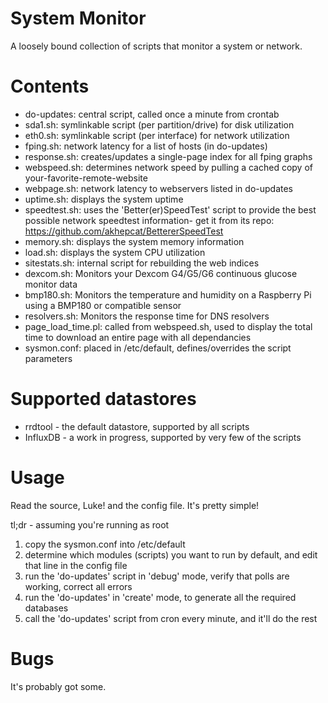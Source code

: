 # System Monitor

A loosely bound collection of scripts that monitor a system or network.

# Contents

* do-updates:  central script, called once a minute from crontab  
* sda1.sh: symlinkable script (per partition/drive) for disk utilization  
* eth0.sh: symlinkable script (per interface) for network utilization  
* fping.sh:  network latency for a list of hosts (in do-updates)  
* response.sh:  creates/updates a single-page index for all fping graphs
* webspeed.sh: determines network speed by pulling a cached copy of your-favorite-remote-website  
* webpage.sh: network latency to webservers listed in do-updates  
* uptime.sh: displays the system uptime  
* speedtest.sh: uses the 'Better(er)SpeedTest' script to provide the best possible network speedtest information- get it from its repo: https://github.com/akhepcat/BettererSpeedTest  
* memory.sh: displays the system memory information  
* load.sh: displays the system CPU utilization  
* sitestats.sh: internal script for rebuilding the web indices  
* dexcom.sh:  Monitors your Dexcom G4/G5/G6 continuous glucose monitor data
* bmp180.sh:  Monitors the temperature and humidity on a Raspberry Pi using a BMP180 or compatible sensor
* resolvers.sh: Monitors the response time for DNS resolvers
* page_load_time.pl:  called from webspeed.sh, used to display the total time to download an entire page with all dependancies  
* sysmon.conf:  placed in /etc/default, defines/overrides the script parameters  


# Supported datastores

* rrdtool - the default datastore, supported by all scripts 
* InfluxDB - a work in progress, supported by very few of the scripts

# Usage

Read the source, Luke! and the config file.  It's pretty simple!

tl;dr -  assuming you're running as root
1) copy the sysmon.conf  into  /etc/default
2) determine which modules (scripts) you want to run by default, and edit that line in the config file
3) run the 'do-updates' script in 'debug' mode, verify that polls are working, correct all errors
4) run the 'do-updates' in 'create' mode, to generate all the required databases
5) call the 'do-updates' script from cron every minute, and it'll do the rest

# Bugs

It's probably got some.   

